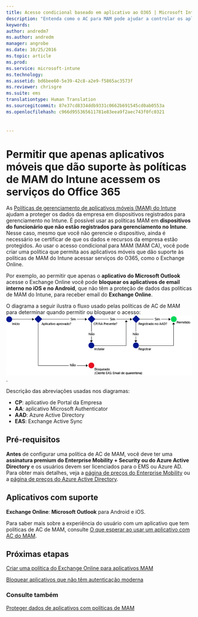 ```yaml
---
title: Acesso condicional baseado em aplicativo ao O365 | Microsoft Intune
description: "Entenda como o AC para MAM pode ajudar a controlar os aplicativos que têm acesso aos serviços do O365."
keywords: 
author: andredm7
ms.author: andredm
manager: angrobe
ms.date: 10/25/2016
ms.topic: article
ms.prod: 
ms.service: microsoft-intune
ms.technology: 
ms.assetid: bd6bee60-5e39-42c8-a2e9-f5865ac3573f
ms.reviewer: chrisgre
ms.suite: ems
translationtype: Human Translation
ms.sourcegitcommit: 87e37cd8334ddb9331c0662b691545cd0ab0553a
ms.openlocfilehash: c966d955365611781e83eea9f2aec743f0fc0321


---
```


# <a name="allow-only-mobile-apps-that-support-intune-mam-policies-to-access-office-365-services"></a>Permitir que apenas aplicativos móveis que dão suporte às políticas de MAM do Intune acessem os serviços do Office 365
As [Políticas de gerenciamento de aplicativos móveis (MAM) do Intune](protect-apps-and-data-with-microsoft-intune.md) ajudam a proteger os dados da empresa em dispositivos registrados para gerenciamento no Intune. É possível usar as políticas MAM em **dispositivos do funcionário que não estão registrados para gerenciamento no Intune**.  Nesse caso, mesmo que você não gerencie o dispositivo, ainda é necessário se certificar de que os dados e recursos da empresa estão protegidos. Ao usar o acesso condicional para MAM (MAM CA), você pode criar uma política que permita aos aplicativos móveis que dão suporte às políticas de MAM do Intune acessar serviços do O365, como o Exchange Online.

Por exemplo, ao permitir que apenas o **aplicativo do Microsoft Outlook** acesse o Exchange Online você pode **bloquear os aplicativos de email interno no iOS e no Android**, que não têm a proteção de dados das políticas de MAM do Intune, para receber email do **Exchange Online**.

O diagrama a seguir ilustra o fluxo usado pelas políticas de AC de MAM para determinar quando permitir ou bloquear o acesso: ![Diagrama que mostra os vários critérios incluídos para determinar se o acesso é permitido ou bloqueado ](../media/mam-ca-decision-flow_simple.png).

Descrição das abreviações usadas nos diagramas:
* **CP**: aplicativo de Portal da Empresa
* **AA**: aplicativo Microsoft Authenticator
* **AAD**: Azure Active Directory
* **EAS**: Exchange Active Sync

## <a name="prerequisites"></a>Pré-requisitos
**Antes** de configurar uma política de AC de MAM, você deve ter uma **assinatura premium do Enterprise Mobility + Security ou do Azure Active Directory** e os usuários devem ser licenciados para o EMS ou Azure AD. Para obter mais detalhes, veja a [página de preços do Enterprise Mobility](https://www.microsoft.com/en-us/cloud-platform/enterprise-mobility-pricing) ou a [página de preços do Azure Active Directory](https://azure.microsoft.com/en-us/pricing/details/active-directory/).


## <a name="supported-apps"></a>Aplicativos com suporte
**Exchange Online**: **Microsoft Outlook** para Android e iOS.

Para saber mais sobre a experiência do usuário com um aplicativo que tem políticas de AC de MAM, consulte [O que esperar ao usar um aplicativo com AC do MAM](use-apps-with-mam-ca.md).


## <a name="next-steps"></a>Próximas etapas
[Criar uma política do Exchange Online para aplicativos MAM](mam-ca-for-exchange-online.md)

[Bloquear aplicativos que não têm autenticação moderna](block-apps-with-no-modern-authentication.md)

### <a name="see-also"></a>Consulte também

[Proteger dados de aplicativos com políticas de MAM](protect-app-data-using-mobile-app-management-policies-with-microsoft-intune.md)



<!--HONumber=Dec16_HO2-->


